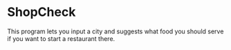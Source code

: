 # ShopCheck
This program lets you input a city and suggests what food you should serve if you want to start a restaurant there.
